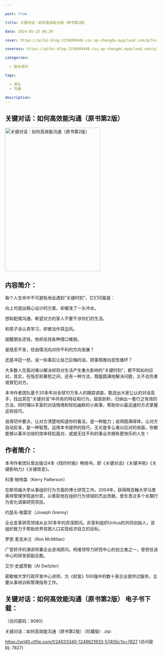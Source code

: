 ```yaml
---

post: true

title: 关键对话：如何高效能沟通（原书第2版）

date: 2024-05-25 08:29

cover: https://qifei-blog-1256009448.cos.ap-chengdu.myqcloud.com/qifei-blog/660a8c249f345e8d03588b61.jpg

coveross: https://qifei-blog-1256009448.cos.ap-chengdu.myqcloud.com/qifei-blog/660a8c249f345e8d03588b61.jpg

categories:

  - 励志成功

tags:

  - 成长
  - 沟通

description:
---
```


##  关键对话：如何高效能沟通（原书第2版）

<img alt="关键对话：如何高效能沟通（原书第2版） " class="aligncenter loading" data-was-processed="true" decoding="async" fetchpriority="high" height="471" src="https://qifei-blog-1256009448.cos.ap-chengdu.myqcloud.com/qifei-blog/660a8c249f345e8d03588b61.jpg " style="cursor: zoom-in;" width="314"/>

## 内容简介：

每个人生命中不可避免地会遇到“关键时刻”，它们可能是：

向上司提出精心设计的方案，却被泼了一头冷水。

想和配偶沟通，希望对方的家人不要干涉你们的生活。

和孩子谈认真学习，却被当作耳边风。

提醒朋友还钱，他却总找各种借口推脱。

是隐忍不发，任由情况向对你不利的方向发展？

还是冲冠一怒，说一些事后让自己后悔的话，把事情推向恶性循环？

大多数人在面对难以解决却将对生活产生重大影响的“关键时刻”，都不知如何应对。其实，在隐忍和暴怒之间，还有一种方法，既能圆满地解决问题，又不会伤害或冒犯对方。

本书作者团队基于20多年对全球10万多人的跟踪调查，甄选出大家公认的对话高手，找出其在“关键对话”中共有的特征和行为，层层剖析，归纳出一套行之有效的方法。同时辅以丰富的对话情境和轻松幽默的小故事，帮助你以最迅速的方式掌握这些技巧。

说得切中要点，让对方清楚地知道你的看法，是一种能力；说得圆满得体，让对方自动反省，是一种智慧。运用本书提供的技巧，无论是多么难以应对的局面，你都能够以事半功倍的效率轻松面对，成就无往不利的事业并拥有更快乐的人生！

## 作者简介：

本书作者团队曾出版过4本《纽约时报》畅销书，即《关键对话》《关键冲突》《关键影响力》《关键改变》。

科里·帕特森（Kerry Patterson）

在斯坦福大学从事组织行为方面的博士研究工作。2004年，获得杨百翰大学马里奥特管理学院迪尔奖，以表彰他在组织行为领域的杰出贡献。曾负责过多个长期行为变化调查研究项目。

约瑟夫·格雷尼（Joseph Grenny）

企业变革研究领域从业30多年的资深顾问。非营利组织Unitus的共同创始人，该组织致力于帮助世界贫困人口实现经济自立的目标。

罗恩·麦克米兰（Ron McMillan）

广受好评的演讲师兼企业咨询顾问。柯维领导力研究中心的创立者之一，曾担任该中心的研发部副总裁。

艾尔·史威茨勒（Al Switzler）

密歇根大学行政开发中心讲师，为《财富》500强中的数十家企业提供过服务，主要从事培训和管理指导工作。

## 关键对话：如何高效能沟通（原书第2版） 电子书下载：

 （访问密码：9080）

关键对话：如何高效能沟通（原书第2版）（珍藏版）.zip: 

https://url40.ctfile.com/f/24033340-1249621933-57405c?p=7827 (访问密码: 7827)
